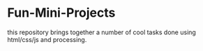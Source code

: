 # Fun-Mini-Projects

this repository brings together a number of cool tasks done using html/css/js and processing.
